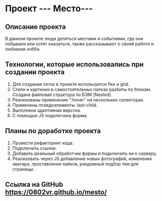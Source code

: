 Проект --- Место---
================================

Описание проекта
------------------------
В данном проекте люди деляться местами и событиями, где они побывали или хотят оказаться, также рассказывают о своей работе и любимом хобби

Технологии, которые использовались при создании проекта
-------------------------------------------------------
1. Для создания сеток в проекте используется flex и grid.
2. Стили и картинки в самостоятельных папках разбиты по блокам. Создана файловая структура по БЭМ (Nested).
3. Реализованы применение ":hover" на нескольких селекторах.
4. Применены псевдоэлементы :last-child.
5. Выполнена адаптивная верстка.
6. С помощью JS подключена форма.

Планы по доработке проекта
--------------------------
1. Провести рефакторинг кода.
3. Подключить ссылки.
4. Добавить реальный обработчик формы и подключить ее к серверу.
5. Реализовать через JS добавление новых фотографий, изменения аватара, проставления лайков, рандомный подбор тем для страницы.

Ссылка на GitHub https://0802vr.github.io/mesto/
--------------------------

